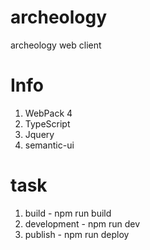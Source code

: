 # archeology
archeology web client

# Info
1. WebPack 4
2. TypeScript
3. Jquery 
4. semantic-ui

# task
1. build - npm run build
2. development - npm run dev
3. publish - npm run deploy


